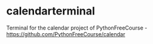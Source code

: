 # calendarterminal
Terminal for the calendar project of PythonFreeCourse - https://github.com/PythonFreeCourse/calendar
